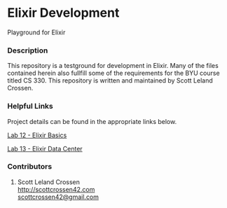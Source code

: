 # Elixir Development

Playground for Elixir

### Description

This repository is a testground for development in Elixir. Many of the files contained herein also fullfill
some of the requirements for the BYU course titled CS 330. This repository is written and maintained by Scott Leland Crossen.

### Helpful Links

Project details can be found in the appropriate links below.

[Lab 12 - Elixir Basics](http://liftothers.org/dokuwiki/doku.php?id=cs330_f2016:erlang1)

[Lab 13 - Elixir Data Center](http://liftothers.org/dokuwiki/doku.php?id=cs330_f2016:labz)

### Contributors

1. Scott Leland Crossen  
<http://scottcrossen42.com>  
<scottcrossen42@gmail.com>
